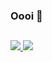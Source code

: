 ### Oooi 👋
##
<div>
<a href="https://github.com/henrickva/github-readme-stats">
  <img aling="center" src="https://github-readme-stats.vercel.app/api?username=henrickva&show_icons=true&theme=dark&hide=prs,issues" />
  <img aling="center" src="https://github-readme-stats.vercel.app/api/top-langs/?username=henrickva&layout=compact&theme=dark" />
</a>  
</div>
